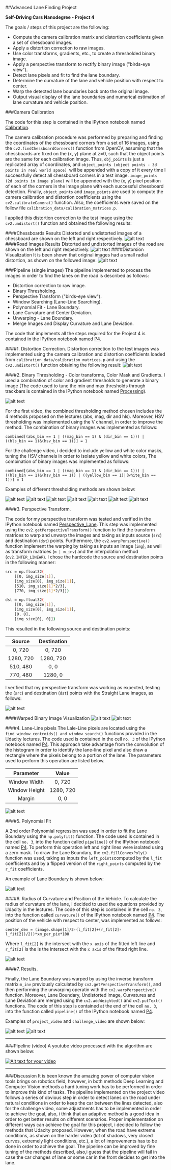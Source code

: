 ##Advanced Lane Finding Project

**Self-Driving Cars Nanodegree - Project 4**

The goals / steps of this project are the following:

* Compute the camera calibration matrix and distortion coefficients given a set of chessboard images.
* Apply a distortion correction to raw images.
* Use color transforms, gradients, etc., to create a thresholded binary image.
* Apply a perspective transform to rectify binary image ("birds-eye view").
* Detect lane pixels and fit to find the lane boundary.
* Determine the curvature of the lane and vehicle position with respect to center.
* Warp the detected lane boundaries back onto the original image.
* Output visual display of the lane boundaries and numerical estimation of lane curvature and vehicle position.

[//]: # (Image References)

[image1]: /output_images/Cal1.PNG "Undistorted Chessboard"
[image2]: ./output_images/Cal2.PNG "Undistorted Images"
[image3]: ./output_images/Cal3.PNG "Radial Distorsion"
[image4]: ./output_images/Pro1(u).PNG "Undistorted Image"
[image5]: ./output_images/Pro4(abs).PNG "Sobel-x (abs) thresholding"
[image6]: ./output_images/Pro5(mag).PNG "Sobel (magnitude) thresholding"
[image7]: ./output_images/Pro6(dir).PNG "Sobel (direction) thresholding"
[image8]: ./output_images/Pro7(hls).PNG "HLS, Saturation thresholding"
[image9]: ./output_images/Pro7(hsv).PNG "HSV, Value thresholding"
[image10]: ./output_images/Pro2(y).PNG "HSV, Yellow Mask"
[image11]: ./output_images/Pro3(w).PNG "HSV, White Mask"
[image12]: ./output_images/Pro8(com).PNG "Combined Thresholding"
[image13]: ./output_images/Per1.PNG "Original Warping"
[image14]: ./output_images/Per2.PNG "Combined Thresholding Warping"
[image15]: ./output_images/Per3.PNG "Combined Thresholding Warping"
[image16]: ./output_images/Per5.PNG "Window Searching"
[image17]: ./output_images/Per6.PNG "Lane Finding"
[image18]: ./output_images/Per7.PNG "Final Image"
[image19]: ./output_images/Per8.PNG "Final Image"
[image20]: ./output_images/Per10.PNG "Fitted Lines"

###Camera Calibration

The code for this step is contained in the IPython notebook named [Calibration](Calibration.ipynb).   

The camera calibration procedure was performed by preparing and finding the coordinates of the chessboard corners from a set of 16 images, using the `cv2.findChessboardCorners()` function from OpenCV, assuming that the chessboards are fixed on the (x, y) plane at z=0, such that the object points are the same for each calibration image.  Thus, `obj_points` is just a replicated array of coordinates, and `object_points (object points - 3d points in real world space) `will be appended with a copy of it every time I successfully detect all chessboard corners in a test image.  `image_points (2d points in image plane)` will be appended with the (x, y) pixel position of each of the corners in the image plane with each successful chessboard detection.  Finally, `object_points` and `image_points` are used to compute the camera calibration and distortion coefficients using the `cv2.calibrateCamera()` function.  Also, the coefficients were saved on the follow file `calibration_data/calibration_matrices.p`. 

I applied this distortion correction to the test image using the `cv2.undistort()` function and obtained the following results:

####Chessboards Results
Distorted and undistorted images of a chessboard are shown on the left and right respectively.
![alt text][image1]
####Road Images Results
Distorted and undistorted images of the road are shown on the left and right respectively.
![alt text][image2]
####Distorsion Visualization
It is been shown that original images had a small radial distortion, as shown on the followed image:
![alt text][image3]

###Pipeline (single images)
The pipeline implemented to process the images in order to find the lanes on the road is described as follows:

* Distortion correction to raw image.
* Binary Thresholding.
* Perspective Transform ("birds-eye view").
* Window Searching (Lane-Line Searching).
* Polynomial Fit - Lane Boundary.
* Lane Curvature and Center Deviation.
* Unwarping - Lane Boundary.
* Merge Images and Display Curvature and Lane Deviation.

The code that implements all the steps required for the Project 4 is contained in the IPython notebook named [P4](P4.ipynb).   


####1. Distortion Correction.
Distortion correction to the test images was implemented using the camera calibration and distortion coefficients loaded from `calibration_data/calibration_matrices.p` and using the `cv2.undistort()` function obtaining the following result:
![alt text][image4]

####2. Binary Thresholding - Color transforms, Color Mask and Gradients.
I used a combination of color and gradient thresholds to generate a binary image (The code used to tune the min and max thresholds through trackbars is contained in the IPython notebook named [Processing](Processing.ipynb)).  

![alt text][image12]

For the first video, the combined thresholding method chosen includes the 4 methods proposed on the lectures (abs, mag, dir and hls). Moreover, HSV thresholding was implemented using the V channel, in order to improve the method. The combination of binary images was implemented as follows:

`combined[(abs_bin == 1 | ((mag_bin == 1) & (dir_bin == 1))) | ((hls_bin == 1)&(hsv_bin == 1))] = 1`

For the challenge video, i decided to include yellow and white color masks, tuning the HSV channels in order to isolate yellow and white colors, The combination of binary images was implemented as follows:

`combined[(abs_bin == 1 | ((mag_bin == 1) & (dir_bin == 1))) | ((hls_bin == 1)&(hsv_bin == 1)) | ((yellow_bin == 1)|(white_bin == 1))] = 1` 

Examples of different thresholding methods are shown below:

![alt text][image5]
![alt text][image6]
![alt text][image7]
![alt text][image8]
![alt text][image9]
![alt text][image10]
![alt text][image11]

####3. Perspective Transform.

The code for my perspective transform was tested and verified in the IPython notebook named [Perspective_Lane](Perspective_Lane.ipynb). This step was implemented using the ```cv2.getPerspectiveTransform()``` function to find the transform matrices to warp and unwarp the images and taking as inputs source (`src`) and destination (`dst`) points. Furthermore, the `cv2.warpPerspective()` function implement the warping by taking as inputs an image (`img`), as well as transform matrices (`m | m_inv`) and the interpolation method (`cv2.INTER_LINEAR`).  I chose the hardcode the source and destination points in the following manner:

```sh
src = np.float32(
    [[0, img_size[1]],
    [img_size[0], img_size[1]],
    [510, img_size[1]*2/3],
    [770, img_size[1]*2/3]])

dst = np.float32(
    [[0, img_size[1]],
    [img_size[0], img_size[1]],
    [0, 0],
    [img_size[0], 0]])

```
This resulted in the following source and destination points:

| Source        | Destination   | 
|:-------------:|:-------------:| 
| 0, 720        | 0, 720        | 
| 1280, 720     | 1280, 720     |
| 510, 480      | 0, 0          |
| 770, 480      | 1280, 0       |

I verified that my perspective transform was working as expected, testing the (`src`) and destination (`dst`) points with the Straight Lane images, as follows: 

![alt text][image13]

####Warped Binary Image Visualization
![alt text][image14]
![alt text][image15]

####4. Lane-Line pixels
The Lale-Line pixels are located using the `find_window_centroids() and window_search()` functions provided in the Udacity lectures. The code used is contained in the cell `no. 3` of the IPython notebook named [P4](P4.ipynb). This approach take advantage from the convolution of the histogram in order to identify the lane-line pixel and also draw a rectangle where the pixels belong to a portion of the lane. The parameters used to perform this operation are listed below.

| Parameter     | Value         | 
|:-------------:|:-------------:| 
| Window Width  | 0, 720        | 
| Window Height | 1280, 720     |
| Margin        | 0, 0          |

![alt text][image16]

####5. Polynomial Fit

A 2nd order Polynomial regression was used in order to fit the Lane Boundary using the `np.polyfit()` function. The code used is contained in the cell `no. 3`, into the function called `pipeline()` of the IPython notebook named [P4](P4.ipynb). To perform this operation left and right lines were isolated using a zero mask. To draw the Lane Boundary, the `cv2.fillConvexPoly()` function was used, taking as inputs the `left_points`computed by the `l_fit` coefficients and by a flipped version of the `right_points` computed by the `r_fit` coefficients.

An example of Lane Boundary is shown below:

![alt text][image17]

####6. Radius of Curvature and Position of the Vehicle.
To calculate the radius of curvature of the lane, i decided to used the equations provided by Udacity in the lectures. The code of this step is contained in the cell `no. 3`, into the function called `curvature()` of the IPython notebook named [P4](P4.ipynb). The position of the vehicle with respect to center, was implemented as follows:
 
`center_dev = (image.shape[1]/2-(l_fit[2]+(r_fit[2]-l_fit[2])/2))*xm_per_pix*100`
 
Where `l_fit[2]` is the intersect with the `x axis` of the fitted left line and `r_fit[2]` is the is the intersect with the `x axis` of the fitted right line.

![alt text][image20]

####7. Results.

Finally, the Lane Boundary was warped by using the inverse transform matrix `m_inv`  previously calculated by ```cv2.getPerspectiveTransform()```, and then  performing the unwarping operatin with the `cv2.warpPerspective()` function. Moreover, Lane Boundary, Undistorted image, Curvatures and Lane Deviation are merged using the `cv2.addWeighted()` and `cv2.putText()` functions. The code of this step is contained at the end of the cell `no. 3`, into the function called `pipeline()` of the IPython notebook named [P4](P4.ipynb).

Examples of `project_video` and `challenge_video` are shown below: 

![alt text][image18]
![alt text][image19]

---

###Pipeline (video)
A youtube video processed with the algorithm are shown below:

[![Alt text for your video](https://img.youtube.com/vi/SJmWCHr21C8/0.jpg)](http://www.youtube.com/watch?v=SJmWCHr21C8)

---

###Discussion
It is been known the amazing power of computer vision tools brings on robotics field, however, in both methods Deep Learning and Computer Vision methods a hard tuning work has to be performed in order to improve this kind of tasks. The pipeline implemented on the project video follows a series of obvious step in order to detect lanes on the road under natural conditions in order to keep the car between the lines detected, also for the challenge video, some adjustments has to be implemented in order to achieve the goal, also, i think that an adaptive method is a good idea in order to get better results on different scenarios. Proper implementation on different ways can achieve the goal for this project, i decided to follow the methods that Udacity proposed. However, when the road have extreme conditions, as shown on the harder video (lot of shadows, very closed curves, extremely light conditions, etc.), a lot of improvements has to be done in order to achieve the goal. The pipeline can be improved by fine tuning of the methods described, also,i guess that the pipeline will fail in case the car changes of lane or some car in the front decides to get into the lane.
    